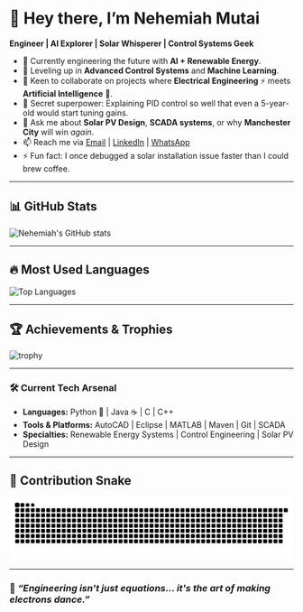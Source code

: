 # 👋 Hey there, I’m Nehemiah Mutai  

**Engineer | AI Explorer | Solar Whisperer | Control Systems Geek**

- 🔭 Currently engineering the future with **AI + Renewable Energy**.  
- 🌱 Leveling up in **Advanced Control Systems** and **Machine Learning**.  
- 🤝 Keen to collaborate on projects where **Electrical Engineering** ⚡ meets **Artificial Intelligence** 🤖.  
- 🧠 Secret superpower: Explaining PID control so well that even a 5-year-old would start tuning gains.  
- 💬 Ask me about **Solar PV Design**, **SCADA systems**, or why **Manchester City** will win *again*.  
- 📫 Reach me via [Email](mailto:nemnemick17@gmail.com) | [LinkedIn](https://www.linkedin.com/in/nehemiah-mutai) | [WhatsApp](https://wa.me/254715271059)  
- ⚡ Fun fact: I once debugged a solar installation issue faster than I could brew coffee.  

---

## 📊 GitHub Stats
![Nehemiah's GitHub stats](https://github-readme-stats.vercel.app/api?username=Nemick&show_icons=true&theme=tokyonight&hide_border=true)

---

## 🔥 Most Used Languages
![Top Languages](https://github-readme-stats.vercel.app/api/top-langs/?username=Nemick&layout=compact&theme=tokyonight&hide_border=true)

---

## 🏆 Achievements & Trophies
![trophy](https://github-profile-trophy.vercel.app/?username=Nemick&theme=tokyonight&margin-w=15&margin-h=15&no-bg=true&no-frame=true)

---

### 🛠️ Current Tech Arsenal
- **Languages:** Python 🐍 | Java ☕ | C | C++  
- **Tools & Platforms:** AutoCAD | Eclipse | MATLAB | Maven | Git | SCADA  
- **Specialties:** Renewable Energy Systems | Control Engineering | Solar PV Design  

---

## 🐍 Contribution Snake  
![Snake animation](https://raw.githubusercontent.com/Nemick/Nemick/output/snake.svg?sanitize=true&v=2025-08-12)


---

### 🌟 *“Engineering isn't just equations… it's the art of making electrons dance.”* 

